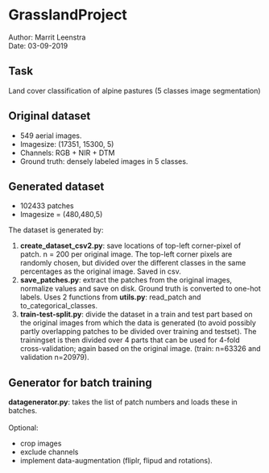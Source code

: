 # GrasslandProject
Author: Marrit Leenstra<br/> 
Date: 03-09-2019

## Task
Land cover classification of alpine pastures (5 classes image segmentation)

## Original dataset 
* 549 aerial images. 
* Imagesize: (17351, 15300, 5) 
* Channels: RGB + NIR + DTM 
* Ground truth: densely labeled images in 5 classes. 

## Generated dataset 
* 102433 patches 
* Imagesize = (480,480,5)

The dataset is generated by:
1. **create_dataset_csv2.py**: save locations of top-left corner-pixel of patch. n = 200 per original image. The top-left corner pixels are randomly chosen, but divided over the different classes in the same percentages as the original image. Saved in csv.
2. **save_patches.py**: extract the patches from the original images, normalize values and save on disk. Ground truth is converted to one-hot labels. Uses 2 functions from **utils.py**: read_patch and to_categorical_classes. 
3. **train-test-split.py**: divide the dataset in a train and test part based on the original images from which the data is generated (to avoid possibly partly overlapping patches to be divided over training and testset). The trainingset is then divided over 4 parts that can be used for 4-fold cross-validation; again based on the original image. (train: n=63326 and validation n=20979). 

## Generator for batch training
**datagenerator.py**: takes the list of patch numbers and loads these in batches.<br/>  
Optional: 
* crop images
* exclude channels
* implement data-augmentation (fliplr, flipud and rotations). 
